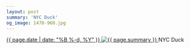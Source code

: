 ```yaml
---
layout: post
summary: 'NYC Duck'
og_image: 1478-960.jpg
---
```


<p>
 <time>
  <a href="/1478">
   {{ page.date | date: "%B %-d, %Y" }}
  </a>
 </time>
 <a href="/1478">
  <img alt="{{ page.summary }}" data-taken="8/30/2021" sizes="(min-width: 700px) 50vw, calc(100vw - 2rem)" src="{{ site.assets_url }}/1478-480.jpg" srcset="{{ site.assets_url }}/1478-240.jpg 240w, {{ site.assets_url }}/1478-480.jpg 480w, {{ site.assets_url }}/1478-720.jpg 720w, {{ site.assets_url }}/1478-960.jpg 960w"/>
 </a>
 <span>
  NYC Duck
 </span>
</p>
